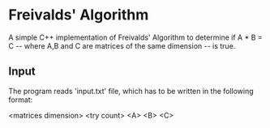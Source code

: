 # Freivalds' Algorithm

A simple C++ implementation of Freivalds' Algorithm to determine if A * B = C -- where A,B and C are
matrices of the same dimension -- is true.

## Input

The program reads 'input.txt' file, which has to be written in the following format:

\<matrices dimension\> \<try count\>
\<A\>
\<B\>
\<C\>
